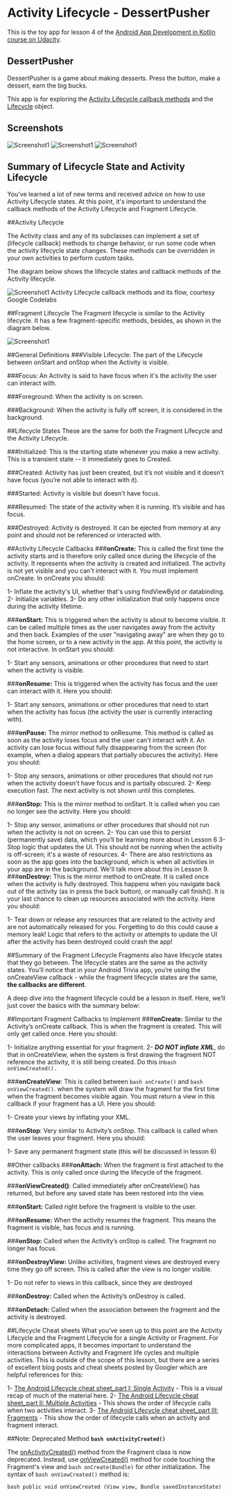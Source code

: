 # Activity Lifecycle - DessertPusher 

This is the toy app for lesson 4 of the [Android App Development in Kotlin course on Udacity](https://classroom.udacity.com/courses/ud9012/lessons/e487c600-ed68-4576-a35a-12f211cf032e/concepts/6a155d63-8153-4a56-95cb-1dfdf06aa173).

## DessertPusher

DessertPusher is a game about making desserts. Press the button, make a dessert, earn the big bucks.

This app is for exploring the [Activity Lifecycle callback methods](https://developer.android.com/guide/components/activities/activity-lifecycle) and the [Lifecycle](https://developer.android.com/reference/android/arch/lifecycle/Lifecycle) object.


## Screenshots

![Screenshot1](screenshots/screen0.png) ![Screenshot1](screenshots/screen1.png) ![Screenshot1](screenshots/screen2.png)

## Summary of Lifecycle State and Activity Lifecycle

You've learned a lot of new terms and received advice on how to use Activity Lifecycle states. 
At this point, it's important to understand the callback methods of the Activity Lifecycle and Fragment Lifecycle.

##Activity Lifecycle


The Activity class and any of its subclasses can implement a set of (lifecycle callback) methods to change behavior, or run some code when the activity lifecycle state changes. These methods can be overridden in your own activities to perform custom tasks.

The diagram below shows the lifecycle states and callback methods of the Activity lifecycle.

![Screenshot1](screenshots/screen3.png)
Activity Lifecycle callback methods and its flow, courtesy Google Codelabs


##Fragment Lifecycle
The Fragment lifecycle is similar to the Activity lifecycle. It has a few fragment-specific methods, besides, as shown in the diagram below.

![Screenshot1](screenshots/screen4.png)

##General Definitions
###Visible Lifecycle: 
The part of the Lifecycle between onStart and onStop when the Activity is visible.

###Focus:
An Activity is said to have focus when it's the activity the user can interact with.

###Foreground: 
When the activity is on screen.

###Background: 
When the activity is fully off screen, it is considered in the background.

##Lifecycle States
These are the same for both the Fragment Lifecycle and the Activity Lifecycle.

###Initialized: 
This is the starting state whenever you make a new activity. This is a transient state -- it immediately goes to Created.

###Created: 
Activity has just been created, but it’s not visible and it doesn’t have focus (you’re not able to interact with it).

###Started: 
Activity is visible but doesn't have focus.

###Resumed: 
The state of the activity when it is running. It’s visible and has focus.

###Destroyed: 
Activity is destroyed. It can be ejected from memory at any point and should not be referenced or interacted with.

##Activity Lifecycle Callbacks
###**onCreate:** 
This is called the first time the activity starts and is therefore only called once during the lifecycle of the activity. It represents when the activity is created and initialized. The activity is not yet visible and you can't interact with it. You must implement onCreate. In onCreate you should:

1- Inflate the activity's UI, whether that's using findViewById or databinding.
2- Initialize variables.
3- Do any other initialization that only happens once during the activity lifetime.

###**onStart:** 
This is triggered when the activity is about to become visible. It can be called multiple times as the user navigates away from the activity and then back. Examples of the user "navigating away" are when they go to the home screen, or to a new activity in the app. At this point, the activity is not interactive. In onStart you should:

1- Start any sensors, animations or other procedures that need to start when the activity is visible.

###**onResume:** 
This is triggered when the activity has focus and the user can interact with it. Here you should:

1- Start any sensors, animations or other procedures that need to start when the activity has focus (the activity the user is currently interacting with).

###**onPause:** 
The mirror method to onResume. This method is called as soon as the activity loses focus and the user can't interact with it. An activity can lose focus without fully disappearing from the screen (for example, when a dialog appears that partially obscures the activity). Here you should:

1- Stop any sensors, animations or other procedures that should not run when the activity doesn't have focus and is partially obscured.
2- Keep execution fast. The next activity is not shown until this completes.

###**onStop:**
This is the mirror method to onStart. It is called when you can no longer see the activity. Here you should:

1- Stop any sensor, animations or other procedures that should not run when the activity is not on screen.
2- You can use this to persist (permanently save) data, which you’ll be learning more about in Lesson 6
3- Stop logic that updates the UI. This should not be running when the activity is off-screen; it's a waste of resources.
4- There are also restrictions as soon as the app goes into the background, which is when all activities in your app are in the background. We'll talk more about this in Lesson 9.
###**onDestroy:** 
This is the mirror method to onCreate. It is called once when the activity is fully destroyed. This happens when you navigate back out of the activity (as in press the back button), or manually call finish(). It is your last chance to clean up resources associated with the activity. Here you should:

1- Tear down or release any resources that are related to the activity and are not automatically released for you. Forgetting to do this could cause a memory leak! Logic that refers to the activity or attempts to update the UI after the activity has been destroyed could crash the app!

##Summary of the Fragment Lifecycle
Fragments also have lifecycle states that they go between. The lifecycle states are the same as the activity states. You’ll notice that in your Android Trivia app, you’re using the onCreateView callback - while the fragment lifecycle states are the same, **the callbacks are different**.

A deep dive into the fragment lifecycle could be a lesson in itself. Here, we’ll just cover the basics with the summary below:

##Important Fragment Callbacks to Implement
###**onCreate:**
Similar to the Activity’s onCreate callback. This is when the fragment is created. This will only get called once. Here you should:

1- Initialize anything essential for your fragment.
2- ***DO NOT inflate XML***, do that in onCreateView, when the system is first drawing the fragment NOT reference the activity, it is still being created. Do this in```bash onViewCreated().```

###**onCreateView**: 
This is called between ```bash onCreate()``` and ```bash onViewCreated()```. when the system will draw the fragment for the first time when the fragment becomes visible again. You must return a view in this callback if your fragment has a UI. Here you should:

1- Create your views by inflating your XML.

###**onStop**: 
Very similar to Activity’s onStop. This callback is called when the user leaves your fragment. Here you should:

1- Save any permanent fragment state (this will be discussed in lesson 6)

##Other callbacks
###**onAttach:** 
When the fragment is first attached to the activity. This is only called once during the lifecycle of the fragment.

###**onViewCreated()**: 
Called immediately after onCreateView() has returned, but before any saved state has been restored into the view.

###**onStart:** 
Called right before the fragment is visible to the user.

###**onResume:** 
When the activity resumes the fragment. This means the fragment is visible, has focus and is running.

###**onStop:** 
Called when the Activity’s onStop is called. The fragment no longer has focus.

###**onDestroyView:**
Unlike activities, fragment views are destroyed every time they go off screen. This is called after the view is no longer visible.

1- Do not refer to views in this callback, since they are destroyed

###**onDestroy:** 
Called when the Activity’s onDestroy is called.

###**onDetach:** 
Called when the association between the fragment and the activity is destroyed.

##Lifecycle Cheat sheets
What you’ve seen up to this point are the Activity Lifecycle and the Fragment Lifecycle for a single Activity or Fragment. For more complicated apps, it becomes important to understand the interactions between Activity and Fragment life cycles and multiple activities. This is outside of the scope of this lesson, but there are a series of excellent blog posts and cheat sheets posted by Googler which are helpful references for this:

1- [The Android Lifecycle cheat sheet_part I: Single Activity](https://medium.com/androiddevelopers/the-android-lifecycle-cheat-sheet-part-i-single-activities-e49fd3d202ab) - This is a visual recap of much of the material here.
2- [The Android Lifecycle cheat sheet_part II: Multiple Activities](https://medium.com/androiddevelopers/the-android-lifecycle-cheat-sheet-part-ii-multiple-activities-a411fd139f24) - This shows the order of lifecycle calls when two activities interact.
3- [The Android Lifecycle cheat sheet_part III: Fragments](https://medium.com/androiddevelopers/the-android-lifecycle-cheat-sheet-part-iii-fragments-afc87d4f37fd) - This show the order of lifecycle calls when an activity and fragment interact.


##Note: Deprecated Method **```bash onActivityCreated()```**

The [onActivityCreated()](https://developer.android.com/reference/androidx/fragment/app/Fragment#onActivityCreated(android.os.Bundle)) method from the Fragment class is now deprecated. Instead, use [onViewCreated()](https://developer.android.com/reference/androidx/fragment/app/Fragment#onViewCreated(android.view.View,%20android.os.Bundle)) method for code touching the Fragment's view and ```bash onCreate(Bundle)``` for other initialization. The syntax of ```bash onViewCreated()``` method is:

```bash public void onViewCreated (View view, Bundle savedInstanceState)```
